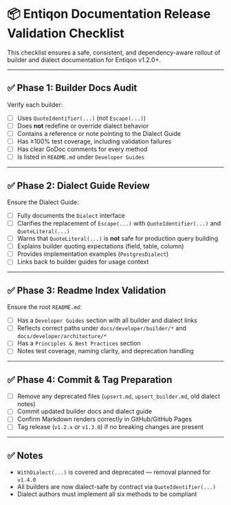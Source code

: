 
# 📦 Entiqon Documentation Release Validation Checklist

This checklist ensures a safe, consistent, and dependency-aware rollout of builder and dialect documentation for Entiqon v1.2.0+.

---

## ✅ Phase 1: Builder Docs Audit

Verify each builder:
- [ ] Uses `QuoteIdentifier(...)` (not `Escape(...)`)
- [ ] Does **not** redefine or override dialect behavior
- [ ] Contains a reference or note pointing to the Dialect Guide
- [ ] Has ≥100% test coverage, including validation failures
- [ ] Has clear GoDoc comments for every method
- [ ] Is listed in `README.md` under `Developer Guides`

---

## ✅ Phase 2: Dialect Guide Review

Ensure the Dialect Guide:
- [ ] Fully documents the `Dialect` interface
- [ ] Clarifies the replacement of `Escape(...)` with `QuoteIdentifier(...)` and `QuoteLiteral(...)`
- [ ] Warns that `QuoteLiteral(...)` is **not** safe for production query building
- [ ] Explains builder quoting expectations (field, table, column)
- [ ] Provides implementation examples (`PostgresDialect`)
- [ ] Links back to builder guides for usage context

---

## ✅ Phase 3: Readme Index Validation

Ensure the root `README.md`:
- [ ] Has a `Developer Guides` section with all builder and dialect links
- [ ] Reflects correct paths under `docs/developer/builder/*` and `docs/developer/architecture/*`
- [ ] Has a `Principles & Best Practices` section
- [ ] Notes test coverage, naming clarity, and deprecation handling

---

## ✅ Phase 4: Commit & Tag Preparation

- [ ] Remove any deprecated files (`upsert.md`, `upsert_builder.md`, old dialect notes)
- [ ] Commit updated builder docs and dialect guide
- [ ] Confirm Markdown renders correctly in GitHub/GitHub Pages
- [ ] Tag release (`v1.2.x` or `v1.3.0`) if no breaking changes are present

---

## ✅ Notes

- `WithDialect(...)` is covered and deprecated — removal planned for `v1.4.0`
- All builders are now dialect-safe by contract via `QuoteIdentifier(...)`
- Dialect authors must implement all six methods to be compliant
